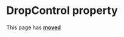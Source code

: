# DropControl property #

This page has [**moved**](https://lib-docs.delphidabbler.com/DropFiles/5/API/TPJCtrlDropFiles-DropControl)